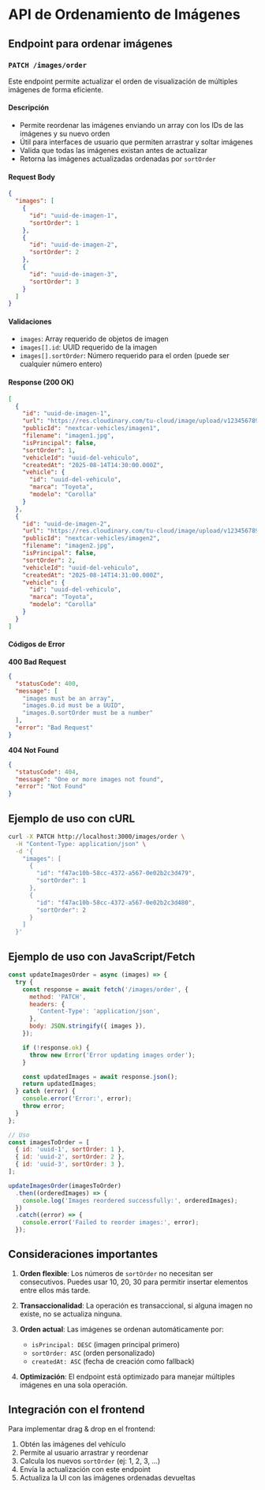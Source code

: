 # API de Ordenamiento de Imágenes

## Endpoint para ordenar imágenes

### `PATCH /images/order`

Este endpoint permite actualizar el orden de visualización de múltiples imágenes de forma eficiente.

#### Descripción

- Permite reordenar las imágenes enviando un array con los IDs de las imágenes y su nuevo orden
- Útil para interfaces de usuario que permiten arrastrar y soltar imágenes
- Valida que todas las imágenes existan antes de actualizar
- Retorna las imágenes actualizadas ordenadas por `sortOrder`

#### Request Body

```json
{
  "images": [
    {
      "id": "uuid-de-imagen-1",
      "sortOrder": 1
    },
    {
      "id": "uuid-de-imagen-2",
      "sortOrder": 2
    },
    {
      "id": "uuid-de-imagen-3",
      "sortOrder": 3
    }
  ]
}
```

#### Validaciones

- `images`: Array requerido de objetos de imagen
- `images[].id`: UUID requerido de la imagen
- `images[].sortOrder`: Número requerido para el orden (puede ser cualquier número entero)

#### Response (200 OK)

```json
[
  {
    "id": "uuid-de-imagen-1",
    "url": "https://res.cloudinary.com/tu-cloud/image/upload/v1234567890/imagen1.webp",
    "publicId": "nextcar-vehicles/imagen1",
    "filename": "imagen1.jpg",
    "isPrincipal": false,
    "sortOrder": 1,
    "vehicleId": "uuid-del-vehiculo",
    "createdAt": "2025-08-14T14:30:00.000Z",
    "vehicle": {
      "id": "uuid-del-vehiculo",
      "marca": "Toyota",
      "modelo": "Corolla"
    }
  },
  {
    "id": "uuid-de-imagen-2",
    "url": "https://res.cloudinary.com/tu-cloud/image/upload/v1234567891/imagen2.webp",
    "publicId": "nextcar-vehicles/imagen2",
    "filename": "imagen2.jpg",
    "isPrincipal": false,
    "sortOrder": 2,
    "vehicleId": "uuid-del-vehiculo",
    "createdAt": "2025-08-14T14:31:00.000Z",
    "vehicle": {
      "id": "uuid-del-vehiculo",
      "marca": "Toyota",
      "modelo": "Corolla"
    }
  }
]
```

#### Códigos de Error

**400 Bad Request**

```json
{
  "statusCode": 400,
  "message": [
    "images must be an array",
    "images.0.id must be a UUID",
    "images.0.sortOrder must be a number"
  ],
  "error": "Bad Request"
}
```

**404 Not Found**

```json
{
  "statusCode": 404,
  "message": "One or more images not found",
  "error": "Not Found"
}
```

## Ejemplo de uso con cURL

```bash
curl -X PATCH http://localhost:3000/images/order \
  -H "Content-Type: application/json" \
  -d '{
    "images": [
      {
        "id": "f47ac10b-58cc-4372-a567-0e02b2c3d479",
        "sortOrder": 1
      },
      {
        "id": "f47ac10b-58cc-4372-a567-0e02b2c3d480",
        "sortOrder": 2
      }
    ]
  }'
```

## Ejemplo de uso con JavaScript/Fetch

```javascript
const updateImagesOrder = async (images) => {
  try {
    const response = await fetch('/images/order', {
      method: 'PATCH',
      headers: {
        'Content-Type': 'application/json',
      },
      body: JSON.stringify({ images }),
    });

    if (!response.ok) {
      throw new Error('Error updating images order');
    }

    const updatedImages = await response.json();
    return updatedImages;
  } catch (error) {
    console.error('Error:', error);
    throw error;
  }
};

// Uso
const imagesToOrder = [
  { id: 'uuid-1', sortOrder: 1 },
  { id: 'uuid-2', sortOrder: 2 },
  { id: 'uuid-3', sortOrder: 3 },
];

updateImagesOrder(imagesToOrder)
  .then((orderedImages) => {
    console.log('Images reordered successfully:', orderedImages);
  })
  .catch((error) => {
    console.error('Failed to reorder images:', error);
  });
```

## Consideraciones importantes

1. **Orden flexible**: Los números de `sortOrder` no necesitan ser consecutivos. Puedes usar 10, 20, 30 para permitir insertar elementos entre ellos más tarde.

2. **Transaccionalidad**: La operación es transaccional, si alguna imagen no existe, no se actualiza ninguna.

3. **Orden actual**: Las imágenes se ordenan automáticamente por:
   - `isPrincipal: DESC` (imagen principal primero)
   - `sortOrder: ASC` (orden personalizado)
   - `createdAt: ASC` (fecha de creación como fallback)

4. **Optimización**: El endpoint está optimizado para manejar múltiples imágenes en una sola operación.

## Integración con el frontend

Para implementar drag & drop en el frontend:

1. Obtén las imágenes del vehículo
2. Permite al usuario arrastrar y reordenar
3. Calcula los nuevos `sortOrder` (ej: 1, 2, 3, ...)
4. Envía la actualización con este endpoint
5. Actualiza la UI con las imágenes ordenadas devueltas
